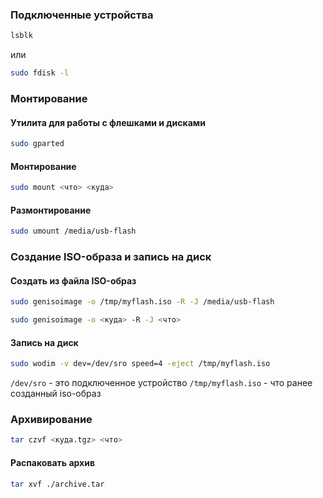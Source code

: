 
### Подключенные устройства

```bash
lsblk
```

или

```bash
sudo fdisk -l
```
### Монтирование


#### Утилита для работы с флешками и дисками

```bash
sudo gparted
```

#### Монтирование

```bash
sudo mount <что> <куда>
```

#### Размонтирование

```bash
sudo umount /media/usb-flash
```


### Создание ISO-образа и запись на диск
#### Создать из файла ISO-образ

```bash
sudo genisoimage -o /tmp/myflash.iso -R -J /media/usb-flash

sudo genisoimage -o <куда> -R -J <что>
```

#### Запись на диск

```bash
sudo wodim -v dev=/dev/sro speed=4 -eject /tmp/myflash.iso
```

`/dev/sro` - это подключенное устройство
`/tmp/myflash.iso` - что ранее созданный iso-образ


### Архивирование

```bash
tar czvf <куда.tgz> <что>
```

#### Распаковать архив

```bash
tar xvf ./archive.tar
```